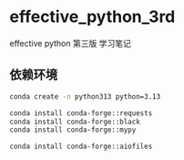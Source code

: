 # effective_python_3rd
effective python 第三版 学习笔记


## 依赖环境

```bash
conda create -n python313 python=3.13

conda install conda-forge::requests
conda install conda-forge::black
conda install conda-forge::mypy

conda install conda-forge::aiofiles
```